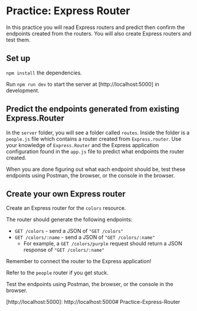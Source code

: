 # Practice: Express Router

In this practice you will read Express routers and predict then confirm the
endpoints created from the routers. You will also create Express routers and
test them.

## Set up

`npm install` the dependencies.

Run `npm run dev` to start the server at [http://localhost:5000] in
development.

## Predict the endpoints generated from existing Express.Router

In the `server` folder, you will see a folder called `routes`. Inside the folder
is a `people.js` file which contains a router created from `Express.router`.
Use your knowledge of `Express.Router` and the Express application configuration
found in the `app.js` file to predict what endpoints the router created.

When you are done figuring out what each endpoint should be, test these
endpoints using Postman, the browser, or the console in the browser.

## Create your own Express router

Create an Express router for the `colors` resource.

The router should generate the following endpoints:

- `GET /colors` - send a JSON of `"GET /colors"`
- `GET /colors/:name` - send a JSON of `"GET /colors/:name"`
  - For example, a `GET /colors/purple` request should return a JSON response of
    `"GET /colors/:name"`

Remember to connect the router to the Express application!

Refer to the `people` router if you get stuck.

Test the endpoints using Postman, the browser, or the console in the browser.

[http://localhost:5000]: http://localhost:5000# Practice-Express-Router
